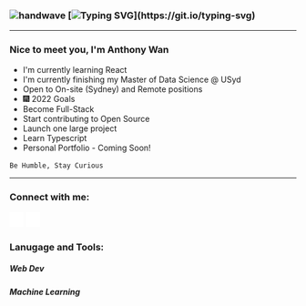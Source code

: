 ### <img src="https://raw.githubusercontent.com/MartinHeinz/MartinHeinz/master/wave.gif" width="50" height="50" alt="handwave"/> [![Typing SVG](https://readme-typing-svg.herokuapp.com?color=%230DA47F&size=30&duration=3800&vCenter=true&width=650&height=40&lines=Welcome+to+Anthony's+Github!)](https://git.io/typing-svg)

<hr>

### Nice to meet you, I'm Anthony Wan

- I'm currently learning React
- I'm currently finishing my Master of Data Science @ USyd
- Open to On-site (Sydney) and Remote positions
- :fireworks: 2022 Goals
- Become Full-Stack
- Start contributing to Open Source
- Launch one large project
- Learn Typescript
- Personal Portfolio - Coming Soon!

```diff
Be Humble, Stay Curious
```

<hr>

### Connect with me:

<img alt= "linkedin" src="./images/linkedin.svg" width="25">
<img alt="twitter" src="./images/twitter.svg" width="25">

<br>

### Lanugage and Tools:

##### Web Dev

##### Machine Learning
